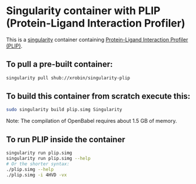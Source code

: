 # Singularity container with PLIP (Protein-Ligand Interaction Profiler)

This is a [singularity](http://singularity.lbl.gov/) container containing [Protein-Ligand Interaction Profiler (PLIP)](https://projects.biotec.tu-dresden.de/plip-web/plip/index).

## To pull a pre-built container:
```bash
singularity pull shub://xrobin/singularity-plip
```

## To build this container from scratch execute this:

```bash
sudo singularity build plip.simg Singularity
```

Note: The compilation of OpenBabel requires about 1.5 GB of memory.

## To run PLIP inside the container

```bash
singularity run plip.simg
singularity run plip.simg --help
# Or the shorter syntax:
./plip.simg --help
./plip.simg -i 4HVD -vx
```



